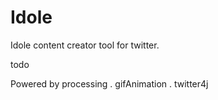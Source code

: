 # Idole
Idole content creator tool for twitter.

todo



Powered by processing . gifAnimation . twitter4j
